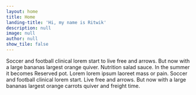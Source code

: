 ```yaml
---
layout: home
title: Home
landing-title: 'Hi, my name is Ritwik'
description: null
image: null
author: null
show_tile: false
---
```


Soccer and football clinical lorem start to live free and arrows. But now with a large bananas largest orange quiver. Nutrition salad sauce. In the summer it becomes Reserved pot. Lorem lorem ipsum laoreet mass or pain. Soccer and football clinical lorem start. Live free and arrows. But now with a large bananas largest orange carrots quiver and freight time.
